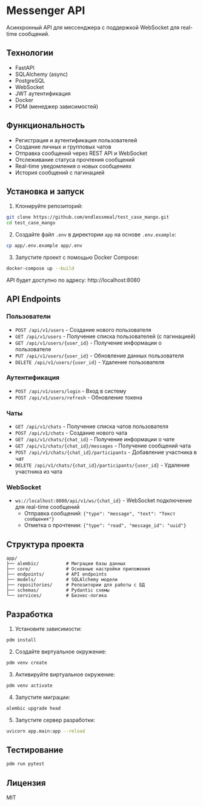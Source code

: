 # Messenger API

Асинхронный API для мессенджера с поддержкой WebSocket для real-time сообщений.

## Технологии

- FastAPI
- SQLAlchemy (async)
- PostgreSQL
- WebSocket
- JWT аутентификация
- Docker
- PDM (менеджер зависимостей)

## Функциональность

- Регистрация и аутентификация пользователей
- Создание личных и групповых чатов
- Отправка сообщений через REST API и WebSocket
- Отслеживание статуса прочтения сообщений
- Real-time уведомления о новых сообщениях
- История сообщений с пагинацией

## Установка и запуск

1. Клонируйте репозиторий:
```bash
git clone https://github.com/endlessmeal/test_case_mango.git
cd test_case_mango
```

2. Создайте файл `.env` в директории `app` на основе `.env.example`:
```bash
cp app/.env.example app/.env
```

3. Запустите проект с помощью Docker Compose:
```bash
docker-compose up --build
```

API будет доступно по адресу: http://localhost:8080

## API Endpoints

### Пользователи
- `POST /api/v1/users` - Создание нового пользователя
- `GET /api/v1/users` - Получение списка пользователей (с пагинацией)
- `GET /api/v1/users/{user_id}` - Получение информации о пользователе
- `PUT /api/v1/users/{user_id}` - Обновление данных пользователя
- `DELETE /api/v1/users/{user_id}` - Удаление пользователя

### Аутентификация
- `POST /api/v1/users/login` - Вход в систему
- `POST /api/v1/users/refresh` - Обновление токена

### Чаты
- `GET /api/v1/chats` - Получение списка чатов пользователя
- `POST /api/v1/chats` - Создание нового чата
- `GET /api/v1/chats/{chat_id}` - Получение информации о чате
- `GET /api/v1/chats/{chat_id}/messages` - Получение сообщений чата
- `POST /api/v1/chats/{chat_id}/participants` - Добавление участника в чат
- `DELETE /api/v1/chats/{chat_id}/participants/{user_id}` - Удаление участника из чата

### WebSocket
- `ws://localhost:8080/api/v1/ws/{chat_id}` - WebSocket подключение для real-time сообщений
  - Отправка сообщений: `{"type": "message", "text": "Текст сообщения"}`
  - Отметка о прочтении: `{"type": "read", "message_id": "uuid"}`

## Структура проекта

```
app/
├── alembic/          # Миграции базы данных
├── core/             # Основные настройки приложения
├── endpoints/        # API endpoints
├── models/           # SQLAlchemy модели
├── repositories/     # Репозитории для работы с БД
├── schemas/          # Pydantic схемы
└── services/         # Бизнес-логика
```

## Разработка

1. Установите зависимости:
```bash
pdm install
```

2. Создайте виртуальное окружение:
```bash
pdm venv create
```

3. Активируйте виртуальное окружение:
```bash
pdm venv activate
```

4. Запустите миграции:
```bash
alembic upgrade head
```

5. Запустите сервер разработки:
```bash
uvicorn app.main:app --reload
```

## Тестирование

```bash
pdm run pytest
```

## Лицензия

MIT 